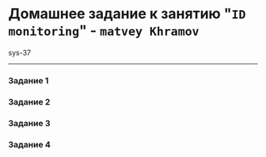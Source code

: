 # Домашнее задание к занятию "`ID monitoring`" - `matvey Khramov`  
sys-37

---

### Задание 1



### Задание 2



### Задание 3


### Задание 4



